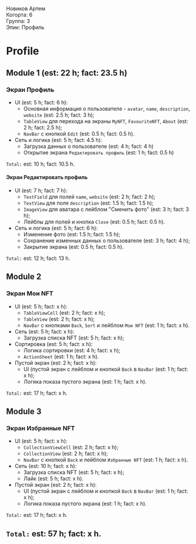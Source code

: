 Новиков Артем
<br /> Когорта: 6
<br /> Группа: 3
<br /> Эпик: Профиль

# Profile

## Module 1 (est: 22 h; fact: 23.5 h)

### Экран Профиль
- UI (est: 5 h; fact: 6 h):
	- Основная информация о пользователе - `avatar`, `name`, `description`, `website` (est: 2.5 h; fact: 3 h);
	- `TableView` для перехода на экраны `MyNFT`, `FavouriteNFT`, `About` (est: 2 h; fact: 2.5 h);
	- `NavBar` с кнопкой `Edit` (est: 0.5 h; fact: 0.5 h).
- Сеть и логика (est: 5 h; fact: 4.5 h):
	- Загрузка данных о пользователе (est: 4 h; fact: 4 h)
	- Открытие экрана `Редактировать профиль` (est: 1 h; fact: 0.5 h)

`Total:` est: 10 h; fact: 10.5 h.

#### Экран Редактировать профиль
- UI (est: 7 h; fact: 7 h):
	- `TextField` для полей `name`, `website` (est: 2 h; fact: 2 h);
	- `TextView` для поля `description` (est: 1.5 h; fact: 1.5 h);
	- `ImageView` для аватара с лейблом "Сменить фото" (est: 3 h; fact: 3 h);
	- Лейблы для полей и кнопка `Close` (est: 0.5 h; fact: 0.5 h).
- Сеть и логика (est: 5 h; fact: 6 h):
	- Изменение фото (est: 1.5 h; fact: 1.5 h);
	- Сохранение изменных данных о пользователе (est: 3 h; fact: 4 h);
	- Закрытие экрана (est: 0.5 h; fact: 0.5 h).

`Total:` est: 12 h; fact: 13 h.


## Module 2
### Экран Мои NFT
- UI (est: 5 h; fact: x h):
	- `TableViewCell` (est: 2 h; fact: x h);
	- `TableView` (est: 2 h; fact: x h);
	- `NavBar` с кнопками `Back`, `Sort` и лейблом `Мои NFT` (est: 1 h; fact: x h).
- Сеть (est: 5 h; fact: x h):
	- Загрузка списка NFT (est: 5 h; fact: x h);
- Сортировка (est: 5 h; fact: x h):
	- Логика сортировки (est: 4 h; fact: x h);
	- `ActionSheet` (est: 1 h; fact: x h).
- Пустой экран (est: 2 h; fact: x h):
	- UI (пустой экран с лейблом и кнопкой `Back` в `NavBar` (est: 1 h; fact: x h);
	- Логика показа пустого экрана (est: 1 h; fact: x h).

`Total:` est: 17 h; fact: x h.

## Module 3
### Экран Избранные NFT
- UI (est: 5 h; fact: x h):
	- `CollectionViewCell` (est: 2 h; fact: x h);
	- `CollectionView` (est: 2 h; fact: x h);
	- `NavBar` с кнопкой `Back` и лейблом `Избранные NFT` (est: 1 h; fact: x h).
- Сеть (est: 10 h; fact: x h):
	- Загрузка списка NFT (est: 5 h; fact: x h);
	- Лайк (est: 5 h; fact: x h).
- Пустой экран (est: 2 h; fact: x h):
	- UI (пустой экран с лейблом и кнопкой `Back` в `NavBar` (est: 1 h; fact: x h);
	- Логика показа пустого экрана (est: 1 h; fact: x h).

`Total:` est: 17 h; fact: x h.

## `Total:` est: 57 h; fact: x h.
